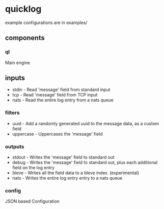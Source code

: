 # quicklog

example configurations are in examples/

## components

### ql

Main engine

## inputs 

 * stdin - Read 'message' field from standard input
 * tcp - Read 'message' field from TCP input
 * nats - Read the entire log entry from a nats queue

### filters

 * uuid - Add a randomly generated uuid to the message data, as a custom field
 * uppercase - Uppercases the 'message' field

### outputs

 * stdout - Writes the 'message' field to standard out
 * debug - Writes the 'message' field to standard out, plus each additional field on the log entry
 * bleve - Writes all the field data to a bleve index. (experimental)
 * nats - Writes the entire log entry entry to a nats queue

### config 

JSON based Configuration

